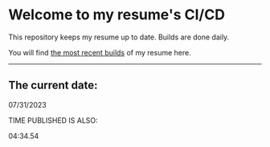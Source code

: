 # Welcome to my resume's CI/CD
This repository keeps my resume up to date. Builds are done daily.
  
You will find [the most recent builds](output/) of my resume here.
* * *
 
## The current date:  
 07/31/2023 
   
  
  
 TIME PUBLISHED IS ALSO: 
  
 04:34.54 
  
  
